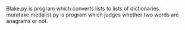 Blake.py is program which converts lists to lists of dictionaries.
muratake.medalist.py is program which judges whether two words are anagrams or not.
